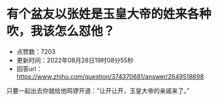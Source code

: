 # 有个盆友以张姓是玉皇大帝的姓来各种吹，我该怎么怼他？
- 点赞数：7203
- 更新时间：2022年08月28日19时08分55秒
- 回答url：https://www.zhihu.com/question/374370681/answer/2649518698
<body>
 <p data-pid="BLbmni8M">只要一起出去你就给他鸣锣开道：“让开让开，玉皇大帝的亲戚来了。”</p>
</body>